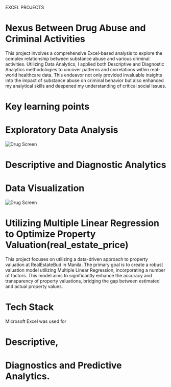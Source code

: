EXCEL PROJECTS
# Nexus Between Drug Abuse and Criminal Activities
This project involves a comprehensive Excel-based analysis to explore the complex relationship between substance abuse and various criminal activities. Utilizing Data Analytics, I applied both Descriptive and Diagnostic Analytics methodologies to uncover patterns and correlations within real-world healthcare data. This endeavor not only provided invaluable insights into the impact of substance abuse on criminal behavior but also enhanced my analytical skills and deepened my understanding of critical social issues.
# Key learning points
# Exploratory Data Analysis
![Drug Screen](https://github.com/user-attachments/assets/bc838f83-5929-4b02-a17d-865636491d19)

# Descriptive and Diagnostic Analytics
# Data Visualization

![Drug Screen](https://github.com/user-attachments/assets/3818fcc6-91fe-4819-9760-db2bd80ad901)



# Utilizing Multiple Linear Regression to Optimize Property Valuation(real_estate_price)
This project focuses on utilizing a data-driven approach to property valuation at RealEstateBud in Manila. The primary goal is to create a robust valuation model utilizing Multiple Linear Regression, incorporating a number of factors. This model aims to significantly enhance the accuracy and transparency of property valuations, bridging the gap between estimated and actual property values.
# Tech Stack
Microsoft Excel was used for 
# Descriptive, 
# Diagnostics and Predictive Analytics.
